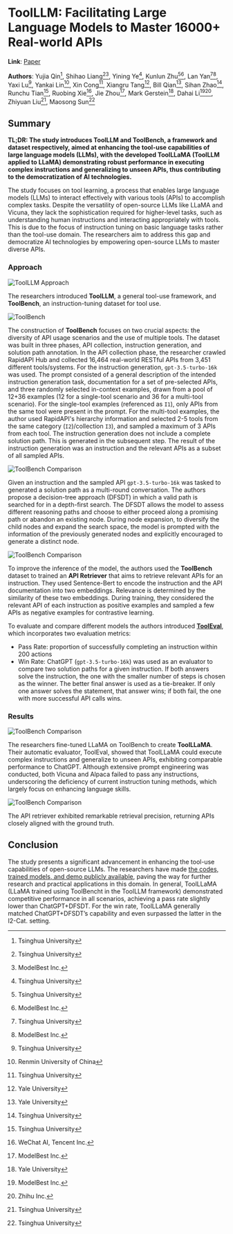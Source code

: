 # ToolLLM: Facilitating Large Language Models to Master 16000+ Real-world APIs

**Link**: [Paper](http://arxiv.org/pdf/2307.16789v1)

**Authors**: Yujia Qin[^1], Shihao Liang[^1][^2], Yining Ye[^1], Kunlun Zhu[^1][^2], Lan Yan[^1][^2], Yaxi Lu[^1], Yankai Lin[^3], Xin Cong[^1], Xiangru Tang[^4], Bill Qian[^4], Sihan Zhao[^1], Runchu Tian[^1], Ruobing Xie[^5], Jie Zhou[^2], Mark Gerstein[^4], Dahai Li[^2][^6], Zhiyuan Liu[^1], Maosong Sun[^1]


[^1]: Tsinghua University
[^2]: ModelBest Inc.
[^3]: Renmin University of China
[^4]: Yale University
[^5]: WeChat AI, Tencent Inc.
[^6]: Zhihu Inc.

## Summary

**TL;DR: The study introduces ToolLLM and ToolBench, a framework and dataset respectively, aimed at enhancing the tool-use capabilities of large language models (LLMs), with the developed ToolLLaMA (ToolLLM applied to LLaMA) demonstrating robust performance in executing complex instructions and generalizing to unseen APIs, thus contributing to the democratization of AI technologies.**

The study focuses on tool learning, a process that enables large language models (LLMs) to interact effectively with various tools (APIs) to accomplish complex tasks. Despite the versatility of open-source LLMs like LLaMA and Vicuna, they lack the sophistication required for higher-level tasks, such as understanding human instructions and interacting appropriately with tools. This is due to the focus of instruction tuning on basic language tasks rather than the tool-use domain. The researchers aim to address this gap and democratize AI technologies by empowering open-source LLMs to master diverse APIs.

### Approach

![ToolLLM Approach](./images/toolllm_recipe.png)

The researchers introduced **ToolLLM**, a general tool-use framework, and **ToolBench**, an instruction-tuning dataset for tool use.

![ToolBench](./images/toolllm_instruction_generation.png)

The construction of **ToolBench** focuses on two crucial aspects: the diversity of API usage scenarios and the use of multiple tools. The dataset was built in three phases, API collection, instruction generation, and solution path annotation. In the API collection phase, the researcher crawled RapidAPI Hub and collected 16,464 real-world RESTful APIs from 3,451 different tools/systems. For the instruction generation, `gpt-3.5-turbo-16k` was used. The prompt consisted of a general description of the intended instruction generation task, documentation for a set of pre-selected APIs, and three randomly selected in-context examples, drawn from a pool of 12+36 examples (12 for a single-tool scenario and 36 for a multi-tool scenario). For the single-tool examples (referenced as `I1`), only APIs from the same tool were present in the prompt. For the multi-tool examples, the author used RapidAPI's hierarchy information and selected 2-5 tools from the same category (`I2`)/collection `I3`), and sampled a maximum of 3 APIs from each tool. The instruction generation does not include a complete solution path. This is generated in the subsequent step. The result of the instruction generation was an instruction and the relevant APIs as a subset of all sampled APIs.

![ToolBench Comparison](./images/toolbench_dfsdt.png)

Given an instruction and the sampled API `gpt-3.5-turbo-16k` was tasked to generated a solution path as a multi-round conversation. The authors propose a decision-tree approach (DFSDT) in which a valid path is searched for in a depth-first search. The DFSDT allows the model to assess different reasoning paths and choose to either proceed along a promising path or abandon an existing node. During node expansion, to diversify the child nodes and expand the search space, the model is prompted with the information of the previously generated nodes and explicitly encouraged to generate a distinct node.

![ToolBench Comparison](./images/toolbench_comparison.png)

To improve the inference of the model, the authors used the **ToolBench** dataset to trained an **API Retriever** that aims to retrieve relevant APIs for an instruction. They used Sentence-Bert to encode the instruction and the API documentation into two embeddings. Relevance is determined by the similarity of these two embeddings. During training, they considered the relevant API of each instruction as positive examples and sampled a few APIs as negative examples for contrastive learning.

To evaluate and compare different models the authors introduced [**ToolEval**](https://openbmb.github.io/ToolBench/), which incorporates two evaluation metrics: 
- Pass Rate: proportion of successfully completing an instruction within 200 actions
- Win Rate: ChatGPT (`gpt-3.5-turbo-16k`) was used as an evaluator to compare two solution paths for a given instruction. If both answers solve the instruction, the one with the smaller number of steps is chosen as the winner. The better final answer is used as a tie-breaker. If only one answer solves the statement, that answer wins; if both fail, the one with more successful API calls wins.

### Results

![ToolBench Comparison](./images/toolllm_results.png)

The researchers fine-tuned LLaMA on ToolBench to create **ToolLLaMA**. Their automatic evaluator, ToolEval, showed that ToolLLaMA could execute complex instructions and generalize to unseen APIs, exhibiting comparable performance to ChatGPT. Although extensive prompt engineering was conducted, both Vicuna and Alpaca failed to pass any instructions, underscoring the deficiency of current instruction tuning methods, which largely focus on enhancing language skills.

![ToolBench Comparison](./images/llama_api_retriever_results.png)

The API retriever exhibited remarkable retrieval precision, returning APIs closely aligned with the ground truth.

## Conclusion

The study presents a significant advancement in enhancing the tool-use capabilities of open-source LLMs. The researchers have made [the codes, trained models, and demo publicly available](https://github.com/OpenBMB/ToolBench), paving the way for further research and practical applications in this domain. In general, ToolLLaMA (LLaMA trained using ToolBencht in the ToolLLM framework) demonstrated competitive performance in all scenarios, achieving a pass rate slightly lower than ChatGPT+DFSDT. For the win rate, ToolLLaMA generally matched ChatGPT+DFSDT’s capability and even surpassed the latter in the I2-Cat. setting.
